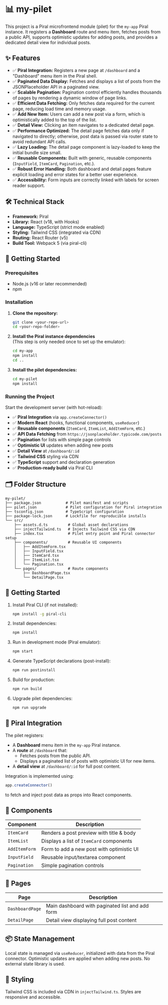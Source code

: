 # 📊 my-pilet

This project is a Piral microfrontend module (pilet) for the `my-app` Piral instance. It registers a **Dashboard** route and menu item, fetches posts from a public API, supports optimistic updates for adding posts, and provides a dedicated detail view for individual posts.

## ✨ Features

- ✅ **Piral Integration:** Registers a new page at `/dashboard` and a "Dashboard" menu item in the Piral shell.
- ✅ **Paginated Data Display:** Fetches and displays a list of posts from the JSONPlaceholder API in a paginated view.
- ✅ **Scalable Pagination:** Pagination control efficiently handles thousands of pages by rendering a dynamic window of page links.
- ✅ **Efficient Data Fetching:** Only fetches data required for the current page, reducing load time and memory usage.
- ✅ **Add New Item:** Users can add a new post via a form, which is optimistically added to the top of the list.
- ✅ **Detail View:** Clicking an item navigates to a dedicated detail page.
- ✅ **Performance Optimized:** The detail page fetches data only if navigated to directly; otherwise, post data is passed via router state to avoid redundant API calls.
- ✅ **Lazy Loading:** The detail page component is lazy-loaded to keep the initial bundle size small.
- ✅ **Reusable Components:** Built with generic, reusable components (`InputField`, `ItemCard`, `Pagination`, etc.).
- ✅ **Robust Error Handling:** Both dashboard and detail pages feature explicit loading and error states for a better user experience.
- ✅ **Accessibility:** Form inputs are correctly linked with labels for screen reader support.

## 🛠️ Technical Stack

- **Framework:** Piral
- **Library:** React (v18, with Hooks)
- **Language:** TypeScript (strict mode enabled)
- **Styling:** Tailwind CSS (integrated via CDN)
- **Routing:** React Router (v5)
- **Build Tool:** Webpack 5 (via piral-cli)

## 🚀 Getting Started

### Prerequisites

- Node.js (v16 or later recommended)
- npm

### Installation

1. **Clone the repository:**
   ```bash
   git clone <your-repo-url>
   cd <your-repo-folder>
   ```

2. **Install the Piral instance dependencies**  
   (This step is only needed once to set up the emulator):
   ```bash
   cd my-app
   npm install
   cd ..
   ```

3. **Install the pilet dependencies:**
   ```bash
   cd my-pilet
   npm install
   ```

### Running the Project

Start the development server (with hot-reload):
- ✅ **Piral Integration** via `app.createConnector()`
- ✅ **Modern React** (hooks, functional components, `useReducer`)
- ✅ **Reusable components** (`ItemCard`, `ItemList`, `AddItemForm`, etc.)
- ✅ **API Data Fetching** from `https://jsonplaceholder.typicode.com/posts`
- ✅ **Pagination** for lists with simple page controls
- ✅ **Optimistic UI** updates when adding new posts
- ✅ **Detail View** at `/dashboard/:id`
- ✅ **Tailwind CSS** styling via CDN
- ✅ **TypeScript** support and declaration generation
- ✅ **Production-ready build** via Piral CLI

## 🗂 Folder Structure

```plaintext
my-pilet/
├── package.json           # Pilet manifest and scripts
├── pilet.json             # Pilet configuration for Piral integration
├── tsconfig.json          # TypeScript configuration
├── package-lock.json      # Lockfile for reproducible installs
└── src/
    ├── assets.d.ts         # Global asset declarations
    ├── injectTailwind.ts   # Injects Tailwind CSS via CDN
    ├── index.tsx           # Pilet entry point and Piral connector setup
    ├── components/         # Reusable UI components
    │   ├── AddItemForm.tsx
    │   ├── InputField.tsx
    │   ├── ItemCard.tsx
    │   ├── ItemList.tsx
    │   └── Pagination.tsx
    └── pages/              # Route components
        ├── DashboardPage.tsx
        └── DetailPage.tsx
```

## 🚀 Getting Started

1. Install Piral CLI (if not installed):

   ```bash
   npm install -g piral-cli
   ```

2. Install dependencies:

   ```bash
   npm install
   ```

3. Run in development mode (Piral emulator):

   ```bash
   npm start
   ```

4. Generate TypeScript declarations (post-install):

   ```bash
   npm run postinstall
   ```

5. Build for production:

   ```bash
   npm run build
   ```

6. Upgrade pilet dependencies:

   ```bash
   npm run upgrade
   ```

## 🔌 Piral Integration

The pilet registers:

- A **Dashboard** menu item in the `my-app` Piral instance.
- A **route** at `/dashboard` that:
  - Fetches posts from the public API.
  - Displays a paginated list of posts with optimistic UI for new items.
- A **detail view** at `/dashboard/:id` for full post content.

Integration is implemented using:

```ts
app.createConnector()
```

to fetch and inject post data as props into React components.

## 🧱 Components

| Component        | Description                                |
| ---------------- | ------------------------------------------ |
| `ItemCard`       | Renders a post preview with title & body   |
| `ItemList`       | Displays a list of `ItemCard` components   |
| `AddItemForm`    | Form to add a new post with optimistic UI  |
| `InputField`     | Reusable input/textarea component          |
| `Pagination`     | Simple pagination controls                 |

## 📄 Pages

| Page            | Description                                     |
| --------------- | ----------------------------------------------- |
| `DashboardPage` | Main dashboard with paginated list and add form |
| `DetailPage`    | Detail view displaying full post content        |

## 📦 State Management

Local state is managed via `useReducer`, initialized with data from the Piral connector. Optimistic updates are applied when adding new posts. No external state library is used.

## 🎨 Styling

Tailwind CSS is included via CDN in `injectTailwind.ts`. Styles are responsive and accessible.


```

